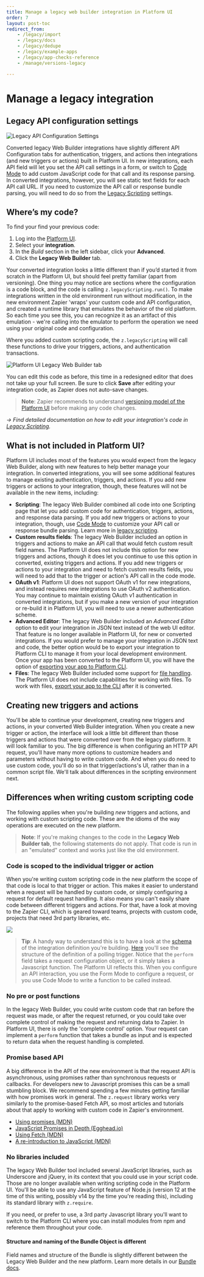 ```yaml
---
title: Manage a legacy web builder integration in Platform UI
order: 7
layout: post-toc
redirect_from: 
    - /legacy/import
    - /legacy/docs
    - /legacy/dedupe
    - /legacy/example-apps
    - /legacy/app-checks-reference
    - /manage/versions-legacy

---
```


# Manage a legacy integration

## Legacy API configuration settings

![Legacy API Configuration Settings](https://cdn.zappy.app/69285c90f9e37fc2803a06beb1395946.png)

Converted legacy Web Builder integrations have slightly different API Configuration tabs for authentication, triggers, and actions then integrations (and new triggers or actions) built in Platform UI. In new integrations, each API field will let you set the API call settings in a form, or switch to [Code Mode](https://platform.zapier.com/build/code-mode) to add custom JavaScript code for that call and its response parsing. In converted integrations, however, you will see static text fields for each API call URL. If you need to customize the API call or response bundle parsing, you will need to do so from the [Legacy Scripting](https://platform.zapier.com/legacy/scripting) settings.

## Where’s my code?

To find your find your previous code:

1. Log into the [Platform UI](https://zapier.com/app/developer).
2. Select your **integration**. 
3. In the _Build_ section in the left sidebar, click your **Advanced**.  
4. Click the **Legacy Web Builder** tab.

Your converted integration looks a little different than if you’d started it from scratch in the Platform UI, but should feel pretty familiar (apart from versioning).  One thing you may notice are sections where the configuration is a code block, and the code is calling `z.legacyScripting.run()`.  To make integrations written in the old environment run without modification, in the new environment Zapier 'wraps' your custom code and API configuration, and created a runtime library that emulates the behavior of the old platform.  So each time you see this, you can recognize it as an artifact of this emulation - we're calling into the emulator to perform the operation we need using your original code and configuration.

Where you added custom scripting code, the `z.legacyScripting` will call these functions to drive your triggers, actions, and authentication transactions.

![Platform UI Legacy Web Builder tab](https://cdn.zappy.app/79bb2a1ea31a301f286e07e209994dcd.png)

You can edit this code as before, this time in a redesigned editor that does not take up your full screen. Be sure to click **Save** after editing your integration code, as Zapier does not auto-save changes.

> **Note**: Zapier recommends to understand [versioning model of the Platform UI](https://platform.zapier.com/manage/versions) before making any code changes.

_→ Find detailed documentation on how to edit your integration's code in [Legacy Scripting](https://platform.zapier.com/legacy/scripting)._

## What is not included in Platform UI?

Platform UI includes most of the features you would expect from the legacy Web Builder, along with new features to help better manage your integration. In converted integrations, you will see some additional features to manage existing authentication, triggers, and actions. If you add new triggers or actions to your integration, though, these features will not be available in the new items, including:

- **Scripting**: The legacy Web Builder combined all code into one Scripting page that let you add custom code for authentication, triggers, actions, and response data parsing. If you add new triggers or actions to your integration, though, use [Code Mode](https://platform.zapier.com/build/code-mode) to customize your API call or response bundle parsing. Learn more in [legacy scripting](https://platform.zapier.com/legacy/scripting).
- **Custom results fields**: The legacy Web Builder included an option in triggers and actions to make an API call that would fetch custom result field names. The Platform UI does not include this option for new triggers and actions, though it does let you continue to use this option in converted, existing triggers and actions. If you add new triggers or actions to your integration and need to fetch custom results fields, you will need to add that to the trigger or action's API call in the code mode.
- **OAuth v1**: Platform UI does not support OAuth v1 for new integrations, and instead requires new integrations to use OAuth v2 authentication. You may continue to maintain existing OAuth v1 authentication in converted integrations, but if you make a new version of your integration or re-build it in Platform UI, you will need to use a newer authentication scheme.
- **Advanced Editor**: The legacy Web Builder included an _Advanced Editor_ option to edit your integration in JSON text instead of the web UI editor. That feature is no longer available in Platform UI, for new or converted integrations. If you would prefer to manage your integration in JSON text and code, the better option would be to export your integration to Platform CLI to manage it from your local development environment. Once your app has been converted to the Platform UI, you will have the option of [exporting your app to Platform CLI](https://platform.zapier.com/manage/export-integration).
- **Files**: The legacy Web Builder included some support for [file handling](https://platform.zapier.com/reference/legacy-scripting#files). The Platform UI does not include capabilities for working with files. To work with files, [export your app to the CLI](https://platform.zapier.com/manage/export-integration) after it is converted.

## Creating new triggers and actions

You'll be able to continue your development, creating new triggers and actions, in your converted Web Builder integration.  When you create a new trigger or action, the interface will look a little bit different than those triggers and actions that were converted over from the legacy platform.  It will look familiar to you.  The big difference is when configuring an HTTP API request, you'll have many more options to customize headers and parameters without having to write custom code.  And when you do need to use custom code, you'll do so in that trigger/actions's UI, rather than in a common script file.  We'll talk about differences in the scripting environment next.

## Differences when writing custom scripting code

The following applies when you're building _new_ triggers and actions, and working with custom scripting code. These are the idioms of the way operations are executed on the new platform.  

> **Note**: If you're making changes to the code in the **Legacy Web Builder tab**, the following statements do not apply.  That code is run in an "emulated" context and works just like the old environment.

### Code is scoped to the individual trigger or action

When you're writing custom scripting code in the new platform the scope of that code is local to that trigger or action.  This makes it easier to understand when a request will be handled by custom code, or simply configuring a request for default request handling.  It also means you can't easily share code between different triggers and actions.  For that, have a look at moving to the Zapier CLI, which is geared toward teams, projects with custom code, projects that need 3rd party libraries, etc.  

![](https://cdn.zappy.app/27b0a08799b047fc9db1ed204d030377.gif)

> **Tip**: A handy way to understand this is to have a look at the [schema](https://github.com/zapier/zapier-platform/blob/main/packages/schema/docs/build/schema.md) of the integration definition you're building.  [Here](https://github.com/zapier/zapier-platform/blob/main/packages/schema/docs/build/schema.md#basicpollingoperationschema) you'll see the structure of the definition of a polling trigger. Notice that the `perform` field takes a request configuration object, or it simply takes a Javascript function. The Platform UI reflects this.  When you configure an API interaction, you use the Form Mode to configure a request, or you use Code Mode to write a function to be called instead.

### No pre or post functions

In the legacy Web Builder, you could write custom code that ran before the request was made, or after the request returned, or you could take over complete control of making the request and returning data to Zapier.  In Platform UI, there is only the 'complete control' option.  Your request can implement a `perform` function that takes a bundle as input and is expected to return data when the request handling is completed.  

### Promise based API

A big difference in the API of the new environment is that the request API is asynchronous, using promises rather than synchronous requests or callbacks.  For developers new to Javascript promises this can be a small stumbling block.  We recommend spending a few minutes getting familiar with how promises work in general.  The `z.request` library works very similarly to the promise-based Fetch API, so most articles and tutorials about that apply to working with custom code in Zapier's environment.  

- [Using promises (MDN)](https://developer.mozilla.org/en-US/docs/Web/JavaScript/Guide/Using_promises)
- [JavaScript Promises in Depth (Egghead.io)](https://egghead.io/courses/javascript-promises-in-depth)
- [Using Fetch (MDN)](https://developer.mozilla.org/en-US/docs/Web/API/Fetch_API/Using_Fetch)
- [A re-introduction to JavaScript (MDN)](https://developer.mozilla.org/en-US/docs/Web/JavaScript/A_re-introduction_to_JavaScript)

### No libraries included

The legacy Web Builder tool included several JavaScript libraries, such as Underscore and jQuery, in its context that you could use in your script code.  Those are no longer available when writing scripting code in the Platform UI.  You'll be able to use any JavaScript feature of Node.js (version 12 at the time of this writing, possibly v14 by the time you're reading this), including its standard library with `z.require`.

If you need, or prefer to use, a 3rd party Javascript library you'll want to switch to the Platform CLI where you can install modules from npm and reference them throughout your code.

#### Structure and naming of the Bundle Object is different

Field names and structure of the Bundle is slightly different between the Legacy Web Builder and the new platform.  Learn more details in our [Bundle docs](https://platform.zapier.com/reference/cli-docs#bundle-object).